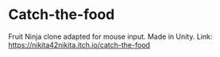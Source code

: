 # Catch-the-food
Fruit Ninja clone adapted for mouse input. Made in Unity.
Link:
https://nikita42nikita.itch.io/catch-the-food

